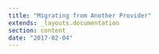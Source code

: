 ```yaml
---
title: "Migrating from Another Provider"
extends: _layouts.documentation
section: content
date: "2017-02-04"
---
```



